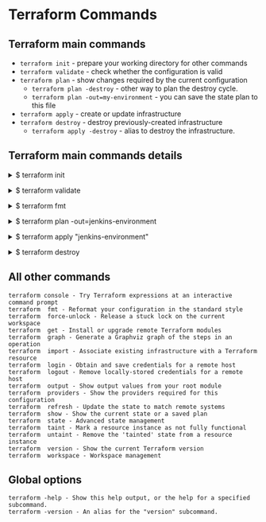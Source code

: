 # Terraform Commands

## Terraform main commands

- `terraform init` - prepare your working directory for other commands
- `terraform validate` - check whether the configuration is valid
- `terraform plan` - show changes required by the current configuration
  - `terraform plan -destroy` - other way to plan the destroy cycle.
  - `terraform plan -out=my-environment` - you can save the state plan to this file
- `terraform apply` - create or update infrastructure
- `terraform destroy` - destroy previously-created infrastructure
  - `terraform apply -destroy` - alias to destroy the infrastructure.

## Terraform main commands details
</p></details>

<details><summary>$ terraform init</summary><p>
        
```yml
Initializing the backend...

Initializing provider plugins...
- Reusing previous version of hashicorp/aws from the dependency lock file
- Using previously-installed hashicorp/aws v3.73.0

Terraform has been successfully initialized!

You may now begin working with Terraform. Try running "terraform plan" to see
any changes that are required for your infrastructure. All Terraform commands
should now work.

If you ever set or change modules or backend configuration for Terraform,
rerun this command to reinitialize your working directory. If you forget, other
commands will detect it and remind you to do so if necessary.
```
</p></details>

</p></details>
<details><summary>$ terraform validate</summary><p>

```yml
Success! The configuration is valid.
```
</p></details>

</p></details>
<details><summary>$ terraform fmt</summary><p>

```yml
ec2_instance.tf
```
</p></details>

</p></details>
<details><summary>$ terraform plan -out=jenkins-environment</summary><p>

```yml
erraform used the selected providers to generate the following execution plan. Resource actions are indicated with the following symbols:
  + create

Terraform will perform the following actions:

  # aws_instance.web will be created
  + resource "aws_instance" "web" {
      + ami                                  = "ami-0c9978668f8d55984"
      + arn                                  = (known after apply)
      + associate_public_ip_address          = true
      + availability_zone                    = (known after apply)
      + cpu_core_count                       = (known after apply)
      + cpu_threads_per_core                 = (known after apply)
      + disable_api_termination              = (known after apply)
      .
      .
      .
      Saved the plan to: jenkins-environment
     To perform exactly these actions, run the following command to apply:
     terraform apply "jenkins-environment"
```
</p></details>

</p></details>
<details><summary>$ terraform apply "jenkins-environment"</summary><p>

```yml
aws_key_pair.key: Creating...
aws_vpc.my_vpc: Creating...
aws_key_pair.key: Creation complete after 1s [id=aws-test]
aws_vpc.my_vpc: Creation complete after 7s [id=vpc-0f57adc94dedf1e2d]
aws_internet_gateway.my_intrnet_gateway: Creating...
aws_subnet.my_subnet: Creating...
aws_security_group.my_security_group: Creating...
aws_subnet.my_subnet: Creation complete after 3s [id=subnet-0207c968bc4a5d243]
aws_internet_gateway.my_intrnet_gateway: Creation complete after 3s [id=igw-081c5fb96037c5856]
aws_route_table.my_route_table: Creating...
aws_route_table.my_route_table: Creation complete after 4s [id=rtb-003bc9830826feb5c]
aws_route_table_association.my_rta: Creating...
aws_security_group.my_security_group: Creation complete after 8s [id=sg-090cd63457b8bc2b1]
aws_instance.web: Creating...
aws_route_table_association.my_rta: Creation complete after 3s [id=rtbassoc-06b0648b1910360a0]
aws_instance.web: Still creating... [10s elapsed]
aws_instance.web: Still creating... [20s elapsed]
aws_instance.web: Still creating... [30s elapsed]
aws_instance.web: Creation complete after 40s [id=i-02e61dd913939b830]

Apply complete! Resources: 8 added, 0 changed, 0 destroyed
```
</p></details>

</p></details>
<details><summary>$ terraform destroy</summary><p>

```yml
aws_key_pair.key: Refreshing state... [id=aws-test]
aws_vpc.my_vpc: Refreshing state... [id=vpc-0f57adc94dedf1e2d]
aws_internet_gateway.my_intrnet_gateway: Refreshing state... [id=igw-081c5fb96037c5856]
aws_subnet.my_subnet: Refreshing state... [id=subnet-0207c968bc4a5d243]
aws_security_group.my_security_group: Refreshing state... [id=sg-090cd63457b8bc2b1]
aws_route_table.my_route_table: Refreshing state... [id=rtb-003bc9830826feb5c]
aws_instance.web: Refreshing state... [id=i-02e61dd913939b726]
aws_route_table_association.my_rta: Refreshing state... [id=rtbassoc-06b0648b1910360a0]
```
</p></details>


## All other commands

```
terraform console - Try Terraform expressions at an interactive command prompt
terraform  fmt - Reformat your configuration in the standard style
terraform  force-unlock - Release a stuck lock on the current workspace
terraform  get - Install or upgrade remote Terraform modules
terraform  graph - Generate a Graphviz graph of the steps in an operation
terraform  import - Associate existing infrastructure with a Terraform resource
terraform  login - Obtain and save credentials for a remote host
terraform  logout - Remove locally-stored credentials for a remote host
terraform  output - Show output values from your root module
terraform  providers - Show the providers required for this configuration
terraform  refresh - Update the state to match remote systems
terraform  show - Show the current state or a saved plan
terraform  state - Advanced state management
terraform  taint - Mark a resource instance as not fully functional
terraform  untaint - Remove the 'tainted' state from a resource instance
terraform  version - Show the current Terraform version
terraform  workspace - Workspace management
```

## Global options

```
terraform -help - Show this help output, or the help for a specified subcommand.
terraform -version - An alias for the "version" subcommand.
```